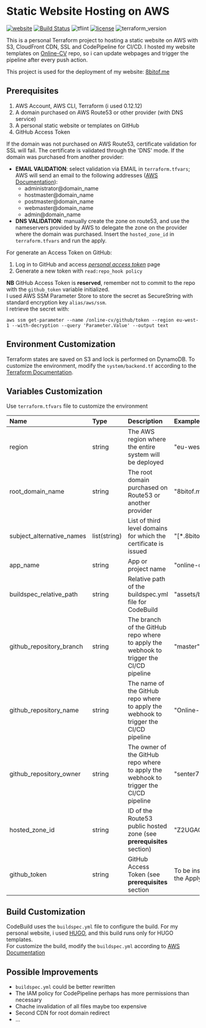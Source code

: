 Static Website Hosting on AWS
=============================

[![website](https://img.shields.io/badge/website-8bitof.me-brightgreen)](https://www.8bitof.me)
[![Build Status](https://travis-ci.com/senter7/Terraform-Online-Static-Website.svg?branch=master)](https://travis-ci.com/senter7/Terraform-Online-Static-Website)
![tflint](https://github.com/senter7/Terraform-Online-Static-Website/workflows/tflint/badge.svg?branch=master)
[![license](https://img.shields.io/hexpm/l/plug)](https://opensource.org/licenses/Apache-2.0)
![terraform_version](https://img.shields.io/badge/terraform-0.12.20%2B-blue)


This is a personal Terraform project to hosting a static website on AWS
with S3, CloudFront CDN, SSL and CodePipeline for CI/CD.
I hosted my website templates on [Online-CV](https://github.com/senter7/Online-CV) repo, so i can update webpages and trigger the pipeline after every push action.

This project is used for the deployment of my website: [8bitof.me](https://www.8bitof.me)


Prerequisites
-------------

1. AWS Account, AWS CLI, Terraform (i used 0.12.12)
2. A domain purchased on AWS Route53 or other provider (with DNS service)
3. A personal static website or templates on GitHub
4. GitHub Access Token

If the domain was not purchased on AWS Route53, certificate validation for SSL will fail.
The certificate is validated through the 'DNS' mode. If the domain was purchased from another provider:
- **EMAIL VALIDATION**: select validation via EMAIL in `terraform.tfvars`; AWS will send an email to the following addresses ([AWS Documentation](https://docs.aws.amazon.com/acm/latest/userguide/setup-email.html)):
  - administrator@domain_name
  - hostmaster@domain_name
  - postmaster@domain_name
  - webmaster@domain_name
  - admin@domain_name
- **DNS VALIDATION**: manually create the zone on route53, and use the nameservers provided by AWS to delegate the zone on the provider where the domain was purchased.
Insert the `hosted_zone_id` in `terraform.tfvars` and run the apply.

For generate an Access Token on GitHub:
1. Log in to GitHub and access [*personal access token*](https://github.com/settings/tokens) page
2. Generate a new token with `read:repo_hook policy`

**NB**
GitHub Access Token is **reserved**, remember not to commit to the repo with the `github_token` variable initialized.  
I used AWS SSM Parameter Store to store the secret as SecureString with standard encryption key `alias/aws/ssm`.  
I retrieve the secret with:  
```
aws ssm get-parameter --name /online-cv/github/token --region eu-west-1 --with-decryption --query 'Parameter.Value' --output text
```

Environment Customization
-------------------------
Terraform states are saved on S3 and lock is performed on DynamoDB. To customize the environment, modify the `system/backend.tf` according to the [Terraform Documentation](https://www.terraform.io/docs/backends/types/s3.html).

Variables Customization
-----------------------
Use `terraform.tfvars` file to customize the environment

| Name | Type | Description | Example |
|:-----|:-----|:------------|:--------|
|region|string|The AWS region where the entire system will be deployed|"eu-west-1"|
|root_domain_name|string|The root domain purchased on Route53 or another provider|"8bitof.me"|
|subject_alternative_names|list(string)|List of third level domains for which the certificate is issued|"\[*.8bitof.me]"|
|app_name|string|App or project name|"online-cv"|
|buildspec_relative_path|string|Relative path of the buildspec.yml file for CodeBuild|"assets/buildspec.yml"|
|github_repository_branch|string|The branch of the GitHub repo where to apply the webhook to trigger the CI/CD pipeline|"master"|
|github_repository_name|string|The name of the GitHub repo where to apply the webhook to trigger the CI/CD pipeline|"Online-CV"|
|github_repository_owner|string|The owner of the GitHub repo where to apply the webhook to trigger the CI/CD pipeline|"senter7"|
|hosted_zone_id|string|ID of the Route53 public hosted zone (see **prerequisites** section)|"Z2UGAOGM1DPCYV"|
|github_token|string|GitHub Access Token (see **prerequisites** section|To be inserted during the Apply action|

Build Customization
-------------------
CodeBuild uses the `buildspec.yml` file to configure the build. For my personal website, i used
[HUGO](https://gohugo.io), and this build runs only for HUGO templates.  
For customize the build, modify the `buildspec.yml` according to [AWS Documentation](https://docs.aws.amazon.com/codebuild/latest/userguide/build-spec-ref.html#build-spec-ref-example)

Possible Improvements
---------------------
- `buildspec.yml` could be better rewritten
- The IAM policy for CodePipeline perhaps has more permissions than necessary
- Chache invalidation of all files maybe too expensive
- Second CDN for root domain redirect
- ...